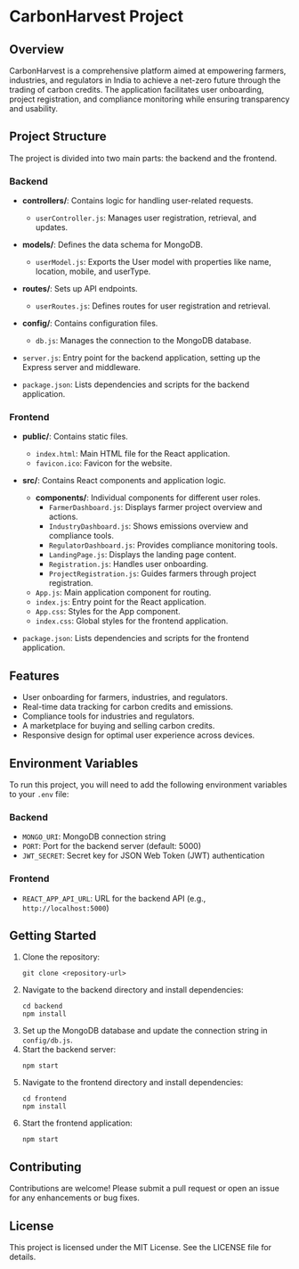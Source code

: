 # CarbonHarvest Project

## Overview
CarbonHarvest is a comprehensive platform aimed at empowering farmers, industries, and regulators in India to achieve a net-zero future through the trading of carbon credits. The application facilitates user onboarding, project registration, and compliance monitoring while ensuring transparency and usability.

## Project Structure
The project is divided into two main parts: the backend and the frontend.

### Backend
- **controllers/**: Contains logic for handling user-related requests.
  - `userController.js`: Manages user registration, retrieval, and updates.
  
- **models/**: Defines the data schema for MongoDB.
  - `userModel.js`: Exports the User model with properties like name, location, mobile, and userType.
  
- **routes/**: Sets up API endpoints.
  - `userRoutes.js`: Defines routes for user registration and retrieval.
  
- **config/**: Contains configuration files.
  - `db.js`: Manages the connection to the MongoDB database.
  
- `server.js`: Entry point for the backend application, setting up the Express server and middleware.
- `package.json`: Lists dependencies and scripts for the backend application.

### Frontend
- **public/**: Contains static files.
  - `index.html`: Main HTML file for the React application.
  - `favicon.ico`: Favicon for the website.
  
- **src/**: Contains React components and application logic.
  - **components/**: Individual components for different user roles.
    - `FarmerDashboard.js`: Displays farmer project overview and actions.
    - `IndustryDashboard.js`: Shows emissions overview and compliance tools.
    - `RegulatorDashboard.js`: Provides compliance monitoring tools.
    - `LandingPage.js`: Displays the landing page content.
    - `Registration.js`: Handles user onboarding.
    - `ProjectRegistration.js`: Guides farmers through project registration.
  - `App.js`: Main application component for routing.
  - `index.js`: Entry point for the React application.
  - `App.css`: Styles for the App component.
  - `index.css`: Global styles for the frontend application.
  
- `package.json`: Lists dependencies and scripts for the frontend application.

## Features
- User onboarding for farmers, industries, and regulators.
- Real-time data tracking for carbon credits and emissions.
- Compliance tools for industries and regulators.
- A marketplace for buying and selling carbon credits.
- Responsive design for optimal user experience across devices.

## Environment Variables

To run this project, you will need to add the following environment variables to your `.env` file:

### Backend
- `MONGO_URI`: MongoDB connection string
- `PORT`: Port for the backend server (default: 5000)
- `JWT_SECRET`: Secret key for JSON Web Token (JWT) authentication

### Frontend
- `REACT_APP_API_URL`: URL for the backend API (e.g., `http://localhost:5000`)

## Getting Started
1. Clone the repository:
   ```
   git clone <repository-url>
   ```
2. Navigate to the backend directory and install dependencies:
   ```
   cd backend
   npm install
   ```
3. Set up the MongoDB database and update the connection string in `config/db.js`.
4. Start the backend server:
   ```
   npm start
   ```
5. Navigate to the frontend directory and install dependencies:
   ```
   cd frontend
   npm install
   ```
6. Start the frontend application:
   ```
   npm start
   ```

## Contributing
Contributions are welcome! Please submit a pull request or open an issue for any enhancements or bug fixes.

## License
This project is licensed under the MIT License. See the LICENSE file for details.